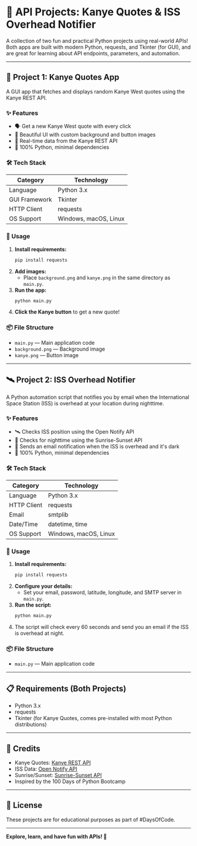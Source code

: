 # 🚀 API Projects: Kanye Quotes & ISS Overhead Notifier

A collection of two fun and practical Python projects using real-world APIs! Both apps are built with modern Python, requests, and Tkinter (for GUI), and are great for learning about API endpoints, parameters, and automation.

---

## 🎤 Project 1: Kanye Quotes App
A GUI app that fetches and displays random Kanye West quotes using the Kanye REST API.

### ✨ Features
- 🗣️ Get a new Kanye West quote with every click
- 🎨 Beautiful UI with custom background and button images
- 🔄 Real-time data from the Kanye REST API
- 🐍 100% Python, minimal dependencies

### 🛠️ Tech Stack
| Category      | Technology         |
|---------------|-------------------|
| Language      | Python 3.x        |
| GUI Framework | Tkinter           |
| HTTP Client   | requests          |
| OS Support    | Windows, macOS, Linux |

### 🚀 Usage
1. **Install requirements:**
   ```bash
   pip install requests
   ```
2. **Add images:**
   - Place `background.png` and `kanye.png` in the same directory as `main.py`.
3. **Run the app:**
   ```bash
   python main.py
   ```
4. **Click the Kanye button** to get a new quote!

### 📦 File Structure
- `main.py` — Main application code
- `background.png` — Background image
- `kanye.png` — Button image

---

## 🛰️ Project 2: ISS Overhead Notifier
A Python automation script that notifies you by email when the International Space Station (ISS) is overhead at your location during nighttime.

### ✨ Features
- 🛰️ Checks ISS position using the Open Notify API
- 🌙 Checks for nighttime using the Sunrise-Sunset API
- 📧 Sends an email notification when the ISS is overhead and it's dark
- 🐍 100% Python, minimal dependencies

### 🛠️ Tech Stack
| Category      | Technology         |
|---------------|-------------------|
| Language      | Python 3.x        |
| HTTP Client   | requests          |
| Email         | smtplib           |
| Date/Time     | datetime, time    |
| OS Support    | Windows, macOS, Linux |

### 🚀 Usage
1. **Install requirements:**
   ```bash
   pip install requests
   ```
2. **Configure your details:**
   - Set your email, password, latitude, longitude, and SMTP server in `main.py`.
3. **Run the script:**
   ```bash
   python main.py
   ```
4. The script will check every 60 seconds and send you an email if the ISS is overhead at night.

### 📦 File Structure
- `main.py` — Main application code

---

## 📋 Requirements (Both Projects)
- Python 3.x
- requests
- Tkinter (for Kanye Quotes, comes pre-installed with most Python distributions)

---

## 🙏 Credits
- Kanye Quotes: [Kanye REST API](https://api.kanye.rest)
- ISS Data: [Open Notify API](http://open-notify.org/)
- Sunrise/Sunset: [Sunrise-Sunset API](https://sunrise-sunset.org/api)
- Inspired by the 100 Days of Python Bootcamp

---

## 📄 License
These projects are for educational purposes as part of #DaysOfCode.

---

**Explore, learn, and have fun with APIs! 🌟**
